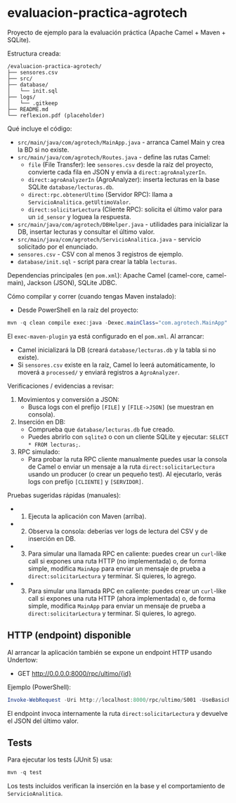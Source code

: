 # evaluacion-practica-agrotech

Proyecto de ejemplo para la evaluación práctica (Apache Camel + Maven + SQLite).

Estructura creada:

```
/evaluacion-practica-agrotech/
├── sensores.csv
├── src/
├── database/
│   └── init.sql
├── logs/
│   └── .gitkeep
├── README.md
└── reflexion.pdf (placeholder)
```

Qué incluye el código:

- `src/main/java/com/agrotech/MainApp.java` - arranca Camel Main y crea la BD si no existe.
- `src/main/java/com/agrotech/Routes.java` - define las rutas Camel:
  - `file` (File Transfer): lee `sensores.csv` desde la raíz del proyecto, convierte cada fila en JSON y envía a `direct:agroAnalyzerIn`.
  - `direct:agroAnalyzerIn` (AgroAnalyzer): inserta lecturas en la base SQLite `database/lecturas.db`.
  - `direct:rpc.obtenerUltimo` (Servidor RPC): llama a `ServicioAnalitica.getUltimoValor`.
  - `direct:solicitarLectura` (Cliente RPC): solicita el último valor para un `id_sensor` y loguea la respuesta.
- `src/main/java/com/agrotech/DBHelper.java` - utilidades para inicializar la DB, insertar lecturas y consultar el último valor.
- `src/main/java/com/agrotech/ServicioAnalitica.java` - servicio solicitado por el enunciado.
- `sensores.csv` - CSV con al menos 3 registros de ejemplo.
- `database/init.sql` - script para crear la tabla `lecturas`.

Dependencias principales (en `pom.xml`): Apache Camel (camel-core, camel-main), Jackson (JSON), SQLite JDBC.

Cómo compilar y correr (cuando tengas Maven instalado):

- Desde PowerShell en la raíz del proyecto:

```powershell
mvn -q clean compile exec:java -Dexec.mainClass="com.agrotech.MainApp"
```

El `exec-maven-plugin` ya está configurado en el `pom.xml`. Al arrancar:

- Camel inicializará la DB (creará `database/lecturas.db` y la tabla si no existe).
- Si `sensores.csv` existe en la raíz, Camel lo leerá automáticamente, lo moverá a `processed/` y enviará registros a `AgroAnalyzer`.

Verificaciones / evidencias a revisar:

1. Movimientos y conversión a JSON:
   - Busca logs con el prefijo `[FILE]` y `[FILE->JSON]` (se muestran en consola).
2. Inserción en DB:
   - Comprueba que `database/lecturas.db` fue creado.
   - Puedes abrirlo con `sqlite3` o con un cliente SQLite y ejecutar: `SELECT * FROM lecturas;`.
3. RPC simulado:
   - Para probar la ruta RPC cliente manualmente puedes usar la consola de Camel o enviar un mensaje a la ruta `direct:solicitarLectura` usando un producer (o crear un pequeño test). Al ejecutarlo, verás logs con prefijo `[CLIENTE]` y `[SERVIDOR]`.

Pruebas sugeridas rápidas (manuales):

- 1) Ejecuta la aplicación con Maven (arriba).
- 2) Observa la consola: deberías ver logs de lectura del CSV y de inserción en DB.
- 3) Para simular una llamada RPC en caliente: puedes crear un `curl`-like call si expones una ruta HTTP (no implementada) o, de forma simple, modifica `MainApp` para enviar un mensaje de prueba a `direct:solicitarLectura` y terminar. Si quieres, lo agrego.
 - 3) Para simular una llamada RPC en caliente: puedes crear un `curl`-like call si expones una ruta HTTP (ahora implementada) o, de forma simple, modifica `MainApp` para enviar un mensaje de prueba a `direct:solicitarLectura` y terminar. Si quieres, lo agrego.

HTTP (endpoint) disponible
-------------------------

Al arrancar la aplicación también se expone un endpoint HTTP usando Undertow:

- GET http://0.0.0.0:8000/rpc/ultimo/{id}

Ejemplo (PowerShell):

```powershell
Invoke-WebRequest -Uri http://localhost:8000/rpc/ultimo/S001 -UseBasicParsing
```

El endpoint invoca internamente la ruta `direct:solicitarLectura` y devuelve el JSON del último valor.

Tests
-----

Para ejecutar los tests (JUnit 5) usa:

```powershell
mvn -q test
```

Los tests incluidos verifican la inserción en la base y el comportamiento de `ServicioAnalitica`.




